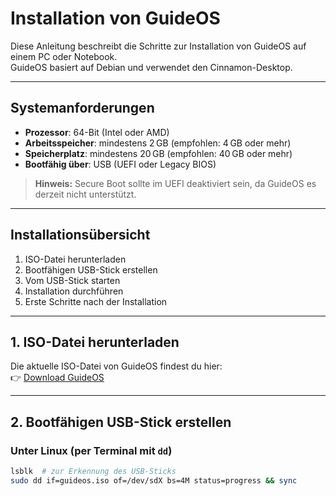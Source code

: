 # Installation von GuideOS

Diese Anleitung beschreibt die Schritte zur Installation von GuideOS auf einem PC oder Notebook.  
GuideOS basiert auf Debian und verwendet den Cinnamon-Desktop.

---

## Systemanforderungen

- **Prozessor**: 64-Bit (Intel oder AMD)  
- **Arbeitsspeicher**: mindestens 2 GB (empfohlen: 4 GB oder mehr)  
- **Speicherplatz**: mindestens 20 GB (empfohlen: 40 GB oder mehr)  
- **Bootfähig über**: USB (UEFI oder Legacy BIOS)  

> **Hinweis:** Secure Boot sollte im UEFI deaktiviert sein, da GuideOS es derzeit nicht unterstützt.

---

## Installationsübersicht

1. ISO-Datei herunterladen  
2. Bootfähigen USB-Stick erstellen  
3. Vom USB-Stick starten  
4. Installation durchführen  
5. Erste Schritte nach der Installation  

---

## 1. ISO-Datei herunterladen

Die aktuelle ISO-Datei von GuideOS findest du hier:  
👉 [Download GuideOS](https://guideos.link/download)

---

## 2. Bootfähigen USB-Stick erstellen

### Unter Linux (per Terminal mit `dd`)

```bash
lsblk  # zur Erkennung des USB-Sticks
sudo dd if=guideos.iso of=/dev/sdX bs=4M status=progress && sync
